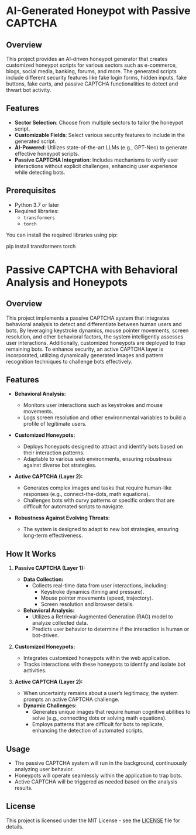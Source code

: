 # AI-Generated Honeypot with Passive CAPTCHA

## Overview

This project provides an AI-driven honeypot generator that creates customized honeypot scripts for various sectors such as e-commerce, blogs, social media, banking, forums, and more. The generated scripts include different security features like fake login forms, hidden inputs, fake buttons, fake carts, and passive CAPTCHA functionalities to detect and thwart bot activity.

## Features

- **Sector Selection**: Choose from multiple sectors to tailor the honeypot script.
- **Customizable Fields**: Select various security features to include in the generated script.
- **AI-Powered**: Utilizes state-of-the-art LLMs (e.g., GPT-Neo) to generate effective honeypot scripts.
- **Passive CAPTCHA Integration**: Includes mechanisms to verify user interactions without explicit challenges, enhancing user experience while detecting bots.

## Prerequisites

- Python 3.7 or later
- Required libraries:
  - `transformers`
  - `torch`

You can install the required libraries using pip:

pip install transformers torch


# Passive CAPTCHA with Behavioral Analysis and Honeypots

## Overview

This project implements a passive CAPTCHA system that integrates behavioral analysis to detect and differentiate between human users and bots. By leveraging keystroke dynamics, mouse pointer movements, screen resolution, and other behavioral factors, the system intelligently assesses user interactions. Additionally, customized honeypots are deployed to trap remaining bots. To enhance security, an active CAPTCHA layer is incorporated, utilizing dynamically generated images and pattern recognition techniques to challenge bots effectively.

## Features

- **Behavioral Analysis:** 
  - Monitors user interactions such as keystrokes and mouse movements.
  - Logs screen resolution and other environmental variables to build a profile of legitimate users.

- **Customized Honeypots:** 
  - Deploys honeypots designed to attract and identify bots based on their interaction patterns.
  - Adaptable to various web environments, ensuring robustness against diverse bot strategies.

- **Active CAPTCHA (Layer 2):** 
  - Generates complex images and tasks that require human-like responses (e.g., connect-the-dots, math equations).
  - Challenges bots with curvy patterns or specific orders that are difficult for automated scripts to navigate.
  
- **Robustness Against Evolving Threats:**
  - The system is designed to adapt to new bot strategies, ensuring long-term effectiveness.

## How It Works

1. **Passive CAPTCHA (Layer 1):**
   - **Data Collection:** 
     - Collects real-time data from user interactions, including:
       - Keystroke dynamics (timing and pressure).
       - Mouse pointer movements (speed, trajectory).
       - Screen resolution and browser details.
   - **Behavioral Analysis:**
     - Utilizes a Retrieval-Augmented Generation (RAG) model to analyze collected data.
     - Predicts user behavior to determine if the interaction is human or bot-driven.

2. **Customized Honeypots:**
   - Integrates customized honeypots within the web application.
   - Tracks interactions with these honeypots to identify and isolate bot activities.

3. **Active CAPTCHA (Layer 2):**
   - When uncertainty remains about a user’s legitimacy, the system prompts an active CAPTCHA challenge.
   - **Dynamic Challenges:**
     - Generates unique images that require human cognitive abilities to solve (e.g., connecting dots or solving math equations).
     - Employs patterns that are difficult for bots to replicate, enhancing the detection of automated scripts.


## Usage

- The passive CAPTCHA system will run in the background, continuously analyzing user behavior.
- Honeypots will operate seamlessly within the application to trap bots.
- Active CAPTCHA will be triggered as needed based on the analysis results.

## License

This project is licensed under the MIT License - see the [LICENSE](LICENSE) file for details.

